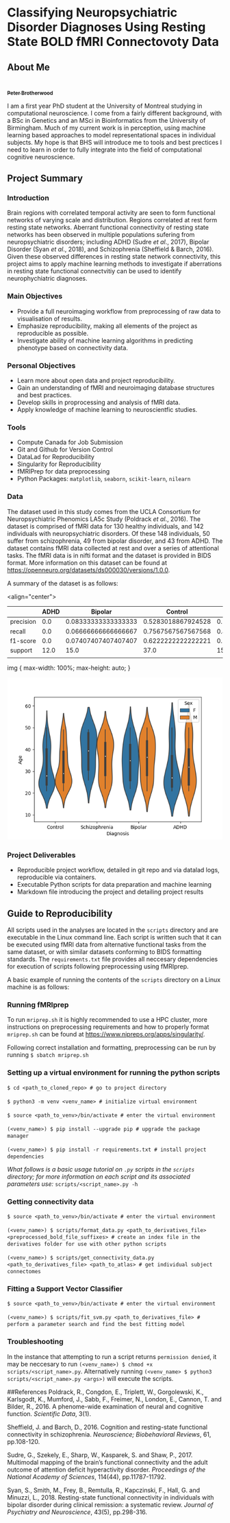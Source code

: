 # Classifying Neuropsychiatric Disorder Diagnoses Using Resting State BOLD fMRI Connectovoty Data

## About Me

<a href="https://github.com/PeteBro">
   <img src="https://avatars.githubusercontent.com/u/64285401?v=4?s=100" width="100px;" alt=""/>
   <br /><sub><b>Peter Brotherwood</b></sub>
</a>

I am a first year PhD student at the University of Montreal studying in computational neuroscience. I come from a fairly different background, with a BSc in Genetics and an MSci in Bioinformatics from the University of Birmingham. Much of my current work is in perception, using machine learning based approaches to model representational spaces in individual subjects. My hope is that BHS will introduce me to tools and best prectices I need to learn in order to fully integrate into the field of computational cognitive neuroscience.
## Project Summary

### Introduction
Brain regions with correlated temporal activity are seen to form functional networks of varying scale and distribution. Regions correlated at rest form resting state networks. Aberrant functional connectivity of resting state networks has been observed in multiple populations sufering from neuropsychiatric disorders; including ADHD (Sudre *et al*., 2017), Bipolar Disorder (Syan *et al*., 2018), and Schizophrenia (Sheffield & Barch, 2016). Given these observed differences in resting state network connectivity, this project aims to apply machine learning methods to investigate if aberrations in resting state functional connectvitiy can be used to identify neurophychiatric diagnoses.

### Main Objectives
- Provide a full neuroimaging workflow from preprocessing of raw data to visualisation of results.
- Emphasize reproducibility, making all elements of the project as reproducible as possible.
- Investigate ability of machine learning algorithms in predicting phenotype based on connectivity data.

### Personal Objectives
- Learn more about open data and project reproducibility.
- Gain an understanding of fMRI and neuroimaging database structures and best practices.
- Develop skills in proprocessing and analysis of fMRI data.
- Apply knowledge of machine learning to neuroscientfic studies.

### Tools
- Compute Canada for Job Submission
- Git and Github for Version Control
- DataLad for Reproducibility
- Singularity for Reproducibility
- fMRIPrep for data preprocessing
- Python Packages: `matplotlib`, `seaborn`, `scikit-learn`, `nilearn`

### Data
The dataset used in this study comes from the UCLA Consortium for Neuropsychiatric Phenomics LA5c Study (Poldrack *et al*., 2016). The dataset is comprised of fMRI data for 130 healthy individuals, and 142 individuals with neuropsychiatric disorders. Of these 148 individuals, 50 suffer from schizophrenia, 49 from bipolar disorder, and 43 from ADHD. The dataset contains fMRI data collected at rest and over a series of attentional tasks. The fMRI data is in nifti format and the dataset is provided in BIDS format. More information on this dataset can be found at https://openneuro.org/datasets/ds000030/versions/1.0.0.

A summary of the dataset is as follows:

<align="center">
<table>
  <thead>
    <tr>
      <th></th>
      <th>ADHD</th>
      <th>Bipolar</th>
      <th>Control</th>
      <th>Schizophrenia</th>
      <th>macro avg</th>
      <th>weighted avg</th>
      <th></th>
      <th></th>
      <th></th>
      <th></th>
    </tr>
  </thead>
  <tbody>
    <tr>
      <td>precision</td>
      <td>0.0</td>
      <td>0.08333333333333333</td>
      <td>0.5283018867924528</td>
      <td>0.5833333333333334</td>
      <td>0.2987421383647799</td>
      <td>0.37401480773823736</td>
      <td>precision</td>
      <td>precision</td>
      <td>precision</td>
      <td>precision</td>
    </tr>
    <tr>
      <td>recall</td>
      <td>0.0</td>
      <td>0.06666666666666667</td>
      <td>0.7567567567567568</td>
      <td>0.4666666666666667</td>
      <td>0.32252252252252256</td>
      <td>0.45569620253164556</td>
      <td>recall</td>
      <td>recall</td>
      <td>recall</td>
      <td>recall</td>
    </tr>
    <tr>
      <td>f1-score</td>
      <td>0.0</td>
      <td>0.07407407407407407</td>
      <td>0.6222222222222221</td>
      <td>0.5185185185185186</td>
      <td>0.3037037037037037</td>
      <td>0.4039381153305204</td>
      <td>f1-score</td>
      <td>f1-score</td>
      <td>f1-score</td>
      <td>f1-score</td>
    </tr>
    <tr>
      <td>support</td>
      <td>12.0</td>
      <td>15.0</td>
      <td>37.0</td>
      <td>15.0</td>
      <td>79.0</td>
      <td>79.0</td>
      <td>support</td>
      <td>support</td>
      <td>support</td>
      <td>support</td>
    </tr>
    <tr>
      <td></td>
      <td></td>
      <td></td>
      <td></td>
      <td></td>
      <td></td>
      <td></td>
      <td></td>
      <td></td>
      <td></td>
      <td></td>
    </tr>
  </tbody>
</table>
</p>

img {
    max-width: 100%;
    max-height: auto;
}

<p align="center">
<img src="results/plots/data_distribution.png">
</p>

### Project Deliverables
- Reproducible project workflow, detailed in git repo and via datalad logs, reproducible via containers.
- Executable Python scripts for data preparation and machine learning
- Markdown file introducing the project and detailing project results

## Guide to Reproducibility
All scripts used in the analyses are located in the `scripts` directory and are executable in the Linux command line. Each script is written such that it can be executed using fMRI data from alternative functional tasks from the same dataset, or with similar datasets conforming to BIDS formatting standards. The `requirements.txt` file provides all neccesary dependencies for execution of scripts following preprocessing using fMRIprep.

A basic example of running the contents of the `scripts` directory on a Linux machine is as follows:

### Running fMRIprep

To run `mriprep.sh` it is highly recommended to use a HPC cluster, more instructions on preprocessing requirements and how to properly format `mriprep.sh` can be found at https://www.nipreps.org/apps/singularity/.

Following correct installation and formatting, preprocessing can be run by running `$ sbatch mriprep.sh`

### Setting up a virtual environment for running the python scripts
```
$ cd <path_to_cloned_repo> # go to project directory

$ python3 -m venv <venv_name> # initialize virtual environment

$ source <path_to_venv>/bin/activate # enter the virtual environment

(<venv_name>) $ pip install --upgrade pip # upgrade the package manager

(<venv_name>) $ pip install -r requirements.txt # install project dependencies
```

*What follows is a basic usage tutorial on `.py` scripts in the `scripts` directory; for more information on each script and its associated parameters use:* `scripts/<script_name>.py -h`

### Getting connectivity data
```
$ source <path_to_venv>/bin/activate # enter the virtual environment

(<venv_name>) $ scripts/format_data.py <path_to_derivatives_file> <preprocessed_bold_file_suffixes> # create an index file in the derivatives folder for use with other python scripts

(<venv_name>) $ scripts/get_connectivity_data.py <path_to_derivatives_file> <path_to_atlas> # get individual subject connectomes
```

### Fitting a Support Vector Classifier
```
$ source <path_to_venv>/bin/activate # enter the virtual environment

(<venv_name>) $ scripts/fit_svm.py <path_to_derivatives_file> # perform a parameter search and find the best fitting model
```

### Troubleshooting
In the instance that attempting to run a script returns `permission denied`, it may be neccesary to run `(<venv_name>) $ chmod +x scripts/<script_name>.py`. Alternatively running `(<venv_name> $ python3 scripts/<script_name>.py <args>)` will execute the scripts.

##References
Poldrack, R., Congdon, E., Triplett, W., Gorgolewski, K., Karlsgodt, K., Mumford, J., Sabb, F., Freimer, N., London, E., Cannon, T. and Bilder, R., 2016. A phenome-wide examination of neural and cognitive function. *Scientific Data*, 3(1).

Sheffield, J. and Barch, D., 2016. Cognition and resting-state functional connectivity in schizophrenia. *Neuroscience; Biobehavioral Reviews*, 61, pp.108-120.

Sudre, G., Szekely, E., Sharp, W., Kasparek, S. and Shaw, P., 2017. Multimodal mapping of the brain’s functional connectivity and the adult outcome of attention deficit hyperactivity disorder. *Proceedings of the National Academy of Sciences*, 114(44), pp.11787-11792.

Syan, S., Smith, M., Frey, B., Remtulla, R., Kapczinski, F., Hall, G. and Minuzzi, L., 2018. Resting-state functional connectivity in individuals with bipolar disorder during clinical remission: a systematic review. *Journal of Psychiatry and Neuroscience*, 43(5), pp.298-316.
